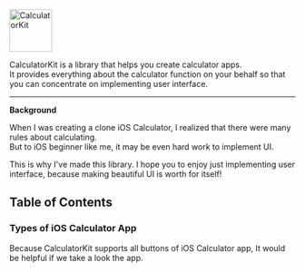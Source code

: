 <img alt="CalculatorKit" src="https://user-images.githubusercontent.com/34618339/99825007-d5175980-2b99-11eb-9f70-bb04f6198f28.png" height="75"/>

CalculatorKit is a library that helps you create calculator apps.  
It provides everything about the calculator function on your behalf so that you can concentrate on implementing user interface.


---

**Background**

When I was creating a clone iOS Calculator, I realized that there were many rules about calculating.  
But to iOS beginner like me, it may be even hard work to implement UI. 

This is why I've made this library. I hope you to enjoy just implementing user interface, because making beautiful UI is worth for itself!

## Table of Contents

### Types of iOS Calculator App
Because CalculatorKit supports all buttons of iOS Calculator app, It would be helpful if we take a look the app. 
